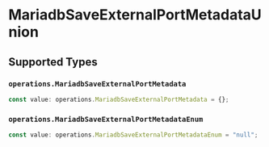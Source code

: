 # MariadbSaveExternalPortMetadataUnion


## Supported Types

### `operations.MariadbSaveExternalPortMetadata`

```typescript
const value: operations.MariadbSaveExternalPortMetadata = {};
```

### `operations.MariadbSaveExternalPortMetadataEnum`

```typescript
const value: operations.MariadbSaveExternalPortMetadataEnum = "null";
```

